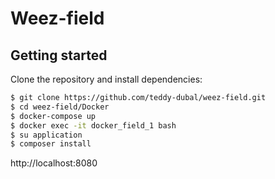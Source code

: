 Weez-field
==========

## Getting started

Clone the repository and install dependencies:

```bash
$ git clone https://github.com/teddy-dubal/weez-field.git
$ cd weez-field/Docker
$ docker-compose up
$ docker exec -it docker_field_1 bash
$ su application
$ composer install

```

http://localhost:8080